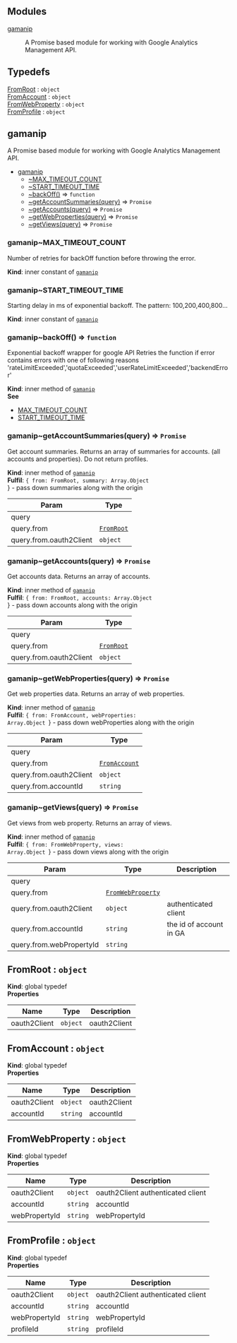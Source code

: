 ## Modules

<dl>
<dt><a href="#module_gamanip">gamanip</a></dt>
<dd><p>A Promise based module for working with Google Analytics Management API.</p>
</dd>
</dl>

## Typedefs

<dl>
<dt><a href="#FromRoot">FromRoot</a> : <code>object</code></dt>
<dd></dd>
<dt><a href="#FromAccount">FromAccount</a> : <code>object</code></dt>
<dd></dd>
<dt><a href="#FromWebProperty">FromWebProperty</a> : <code>object</code></dt>
<dd></dd>
<dt><a href="#FromProfile">FromProfile</a> : <code>object</code></dt>
<dd></dd>
</dl>

<a name="module_gamanip"></a>

## gamanip

A Promise based module for working with Google Analytics Management API.

- [gamanip](#module_gamanip)
  - [~MAX_TIMEOUT_COUNT](#module_gamanip..MAX_TIMEOUT_COUNT)
  - [~START_TIMEOUT_TIME](#module_gamanip..START_TIMEOUT_TIME)
  - [~backOff()](#module_gamanip..backOff) ⇒ <code>function</code>
  - [~getAccountSummaries(query)](#module_gamanip..getAccountSummaries) ⇒ <code>Promise</code>
  - [~getAccounts(query)](#module_gamanip..getAccounts) ⇒ <code>Promise</code>
  - [~getWebProperties(query)](#module_gamanip..getWebProperties) ⇒ <code>Promise</code>
  - [~getViews(query)](#module_gamanip..getViews) ⇒ <code>Promise</code>

<a name="module_gamanip..MAX_TIMEOUT_COUNT"></a>

### gamanip~MAX_TIMEOUT_COUNT

Number of retries for backOff function before throwing the error.

**Kind**: inner constant of [<code>gamanip</code>](#module_gamanip)  
<a name="module_gamanip..START_TIMEOUT_TIME"></a>

### gamanip~START_TIMEOUT_TIME

Starting delay in ms of exponential backoff. The pattern: 100,200,400,800...

**Kind**: inner constant of [<code>gamanip</code>](#module_gamanip)  
<a name="module_gamanip..backOff"></a>

### gamanip~backOff() ⇒ <code>function</code>

Exponential backoff wrapper for google API
Retries the function if error contains errors with one of following reasons 'rateLimitExceeded','quotaExceeded','userRateLimitExceeded','backendError'

**Kind**: inner method of [<code>gamanip</code>](#module_gamanip)  
**See**

- [MAX_TIMEOUT_COUNT](MAX_TIMEOUT_COUNT)
- [START_TIMEOUT_TIME](START_TIMEOUT_TIME)

<a name="module_gamanip..getAccountSummaries"></a>

### gamanip~getAccountSummaries(query) ⇒ <code>Promise</code>

Get account summaries.
Returns an array of summaries for accounts. (all accounts and properties). Do not return profiles.

**Kind**: inner method of [<code>gamanip</code>](#module_gamanip)  
**Fulfil**: <code>{ from: FromRoot, summary: Array.Object </code>} - pass down summaries along with the origin

| Param                   | Type                               |
| ----------------------- | ---------------------------------- |
| query                   |                                    |
| query.from              | [<code>FromRoot</code>](#FromRoot) |
| query.from.oauth2Client | <code>object</code>                |

<a name="module_gamanip..getAccounts"></a>

### gamanip~getAccounts(query) ⇒ <code>Promise</code>

Get accounts data.
Returns an array of accounts.

**Kind**: inner method of [<code>gamanip</code>](#module_gamanip)  
**Fulfil**: <code>{ from: FromRoot, accounts: Array.Object </code>} - pass down accounts along with the origin

| Param                   | Type                               |
| ----------------------- | ---------------------------------- |
| query                   |                                    |
| query.from              | [<code>FromRoot</code>](#FromRoot) |
| query.from.oauth2Client | <code>object</code>                |

<a name="module_gamanip..getWebProperties"></a>

### gamanip~getWebProperties(query) ⇒ <code>Promise</code>

Get web properties data.
Returns an array of web properties.

**Kind**: inner method of [<code>gamanip</code>](#module_gamanip)  
**Fulfil**: <code>{ from: FromAccount, webProperties: Array.Object </code>} - pass down webProperties along with the origin

| Param                   | Type                                     |
| ----------------------- | ---------------------------------------- |
| query                   |                                          |
| query.from              | [<code>FromAccount</code>](#FromAccount) |
| query.from.oauth2Client | <code>object</code>                      |
| query.from.accountId    | <code>string</code>                      |

<a name="module_gamanip..getViews"></a>

### gamanip~getViews(query) ⇒ <code>Promise</code>

Get views from web property.
Returns an array of views.

**Kind**: inner method of [<code>gamanip</code>](#module_gamanip)  
**Fulfil**: <code>{ from: FromWebProperty, views: Array.Object </code>} - pass down views along with the origin

| Param                    | Type                                             | Description             |
| ------------------------ | ------------------------------------------------ | ----------------------- |
| query                    |                                                  |                         |
| query.from               | [<code>FromWebProperty</code>](#FromWebProperty) |                         |
| query.from.oauth2Client  | <code>object</code>                              | authenticated client    |
| query.from.accountId     | <code>string</code>                              | the id of account in GA |
| query.from.webPropertyId | <code>string</code>                              |                         |

<a name="FromRoot"></a>

## FromRoot : <code>object</code>

**Kind**: global typedef  
**Properties**

| Name         | Type                | Description  |
| ------------ | ------------------- | ------------ |
| oauth2Client | <code>object</code> | oauth2Client |

<a name="FromAccount"></a>

## FromAccount : <code>object</code>

**Kind**: global typedef  
**Properties**

| Name         | Type                | Description  |
| ------------ | ------------------- | ------------ |
| oauth2Client | <code>object</code> | oauth2Client |
| accountId    | <code>string</code> | accountId    |

<a name="FromWebProperty"></a>

## FromWebProperty : <code>object</code>

**Kind**: global typedef  
**Properties**

| Name          | Type                | Description                       |
| ------------- | ------------------- | --------------------------------- |
| oauth2Client  | <code>object</code> | oauth2Client authenticated client |
| accountId     | <code>string</code> | accountId                         |
| webPropertyId | <code>string</code> | webPropertyId                     |

<a name="FromProfile"></a>

## FromProfile : <code>object</code>

**Kind**: global typedef  
**Properties**

| Name          | Type                | Description                       |
| ------------- | ------------------- | --------------------------------- |
| oauth2Client  | <code>object</code> | oauth2Client authenticated client |
| accountId     | <code>string</code> | accountId                         |
| webPropertyId | <code>string</code> | webPropertyId                     |
| profileId     | <code>string</code> | profileId                         |
